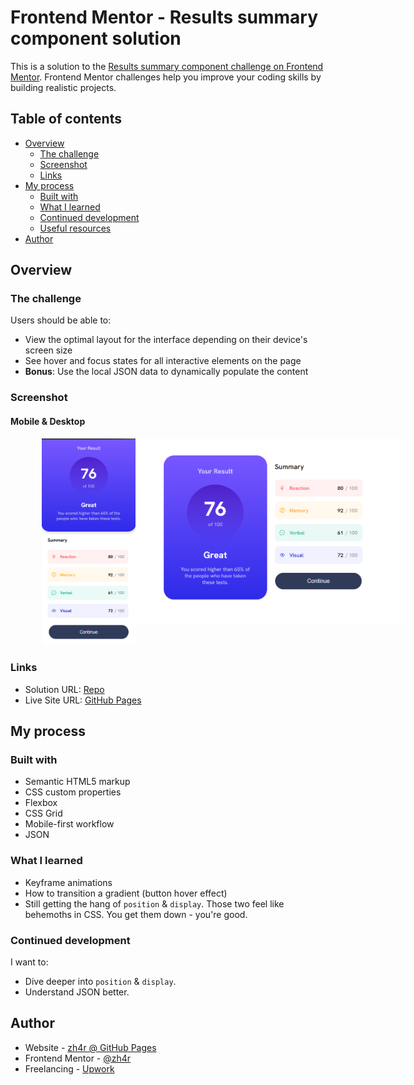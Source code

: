 # Frontend Mentor - Results summary component solution

This is a solution to the [Results summary component challenge on Frontend Mentor](https://www.frontendmentor.io/challenges/results-summary-component-CE_K6s0maV). Frontend Mentor challenges help you improve your coding skills by building realistic projects. 

## Table of contents

- [Overview](#overview)
  - [The challenge](#the-challenge)
  - [Screenshot](#screenshot)
  - [Links](#links)
- [My process](#my-process)
  - [Built with](#built-with)
  - [What I learned](#what-i-learned)
  - [Continued development](#continued-development)
  - [Useful resources](#useful-resources)
- [Author](#author)


## Overview

### The challenge

Users should be able to:

- View the optimal layout for the interface depending on their device's screen size
- See hover and focus states for all interactive elements on the page
- **Bonus**: Use the local JSON data to dynamically populate the content

### Screenshot

#### Mobile & Desktop
<img src="./design/mobile_fin.png" style="width: 30%; height:30%; margin-left: 50px;">
<img src="./design/desktop_fin.png" style="width: 45%; position: absolute; right:100px">


### Links

- Solution URL: [Repo](https://github.com/zh4r/FeM-results_summary)
- Live Site URL: [GitHub Pages](https://zh4r.github.io/FEM/results-summary/index.html)

## My process
### Built with

- Semantic HTML5 markup
- CSS custom properties
- Flexbox
- CSS Grid
- Mobile-first workflow
- JSON

### What I learned

- Keyframe animations
- How to transition a gradient (button hover effect)
- Still getting the hang of `position` & `display`. Those two feel like behemoths in CSS. You get them down - you're good.

### Continued development

I want to:
- Dive deeper into `position` & `display`.
- Understand JSON better.

## Author

- Website - [zh4r @ GitHub Pages](https://zh4r.github.io/)
- Frontend Mentor - [@zh4r](https://www.frontendmentor.io/profile/zh4r)
- Freelancing - [Upwork](https://www.upwork.com/freelancers/~012011fab05dc8d091?mp_source=share)